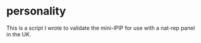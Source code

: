 # personality

This is a script I wrote to validate the mini-IPIP for use with a nat-rep panel in the UK. 
